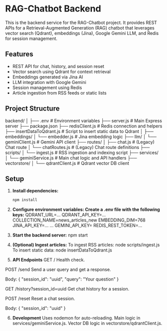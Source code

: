 # RAG-Chatbot Backend

This is the backend service for the RAG-Chatbot project. It provides REST APIs for a Retrieval-Augmented Generation (RAG) chatbot that leverages vector search (Qdrant), embeddings (Jina), Google Gemini LLM, and Redis for session management.

## Features

- REST API for chat, history, and session reset
- Vector search using Qdrant for context retrieval
- Embeddings generated via Jina AI
- LLM integration with Google Gemini
- Session management using Redis
- Article ingestion from RSS feeds or static lists

## Project Structure
backend/ │ ├── .env # Environment variables ├── server.js # Main Express server ├── package.json ├── redisClient.js # Redis connection and helpers ├── insertDataToQdrant.js # Script to insert static data to Qdrant │ ├── embeddings/ │ └── embedder.js # Jina embedding logic ├── llm/ │ └── geminiClient.js # Gemini API client ├── routes/ │ ├── chat.js # (Legacy) Chat route │ └── chatRoutes.js # (Legacy) Chat route definitions ├── scripts/ │ └── ingest.js # RSS ingestion and indexing script ├── services/ │ └── geminiService.js # Main chat logic and API handlers ├── vectorstore/ │ └── qdrantClient.js # Qdrant vector DB client


## Setup

1. **Install dependencies:**
   ```sh
   npm install

2. **Configure environment variables: Create a .env file with the following keys:**
QDRANT_URL=...
QDRANT_API_KEY=...
COLLECTION_NAME=news_articles_new
EMBEDDING_DIM=768
JINA_API_KEY=...
...
GEMINI_API_KEY=   REDIS_REST_TOKEN=...

3. **Start the backend server:**
npm start

4. **(Optional) Ingest articles:**
To ingest RSS articles: node scripts/ingest.js
To insert static data: node insertDataToQdrant.js

5. **API Endpoints**
GET /
Health check.

POST /send
Send a user query and get a response.

Body: { "session_id": "uuid", "query": "Your question" }

GET /history?session_id=uuid
Get chat history for a session.

POST /reset
Reset a chat session.

Body: { "session_id": "uuid" }

6. **Development**
Uses nodemon for auto-reloading.
Main logic in services/geminiService.js.
Vector DB logic in vectorstore/qdrantClient.js.